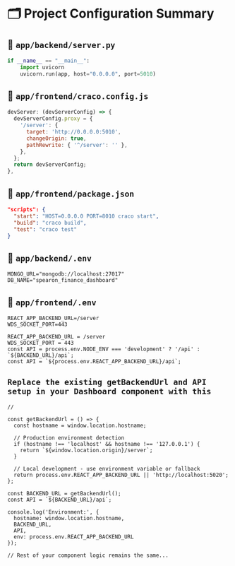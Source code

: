 # 🗂️ Project Configuration Summary

## 📁 `app/backend/server.py`

```python
if __name__ == "__main__":
    import uvicorn
    uvicorn.run(app, host="0.0.0.0", port=5010)
```



## 📁 `app/frontend/craco.config.js`

```js
devServer: (devServerConfig) => {
  devServerConfig.proxy = {
    '/server': {
      target: 'http://0.0.0.0:5010',
      changeOrigin: true,
      pathRewrite: { '^/server': '' },
    },
  };
  return devServerConfig;
},
```



## 📁 `app/frontend/package.json`

```json
"scripts": {
  "start": "HOST=0.0.0.0 PORT=8010 craco start",
  "build": "craco build",
  "test": "craco test"
}
```



## 📁 `app/backend/.env`

```env
MONGO_URL="mongodb://localhost:27017"
DB_NAME="spearon_finance_dashboard"
```



## 📁 `app/frontend/.env`

```env
REACT_APP_BACKEND_URL=/server
WDS_SOCKET_PORT=443
```


```env
REACT_APP_BACKEND_URL = /server
WDS_SOCKET_PORT = 443
const API = process.env.NODE_ENV === 'development' ? '/api' : `${BACKEND_URL}/api`;
const API = `${process.env.REACT_APP_BACKEND_URL}/api`;
```


## `Replace the existing getBackendUrl and API setup in your Dashboard component with this`

```env
// 

const getBackendUrl = () => {
  const hostname = window.location.hostname;
  
  // Production environment detection
  if (hostname !== 'localhost' && hostname !== '127.0.0.1') {
    return `${window.location.origin}/server`;
  }
  
  // Local development - use environment variable or fallback
  return process.env.REACT_APP_BACKEND_URL || 'http://localhost:5020';
};

const BACKEND_URL = getBackendUrl();
const API = `${BACKEND_URL}/api`;

console.log('Environment:', {
  hostname: window.location.hostname,
  BACKEND_URL,
  API,
  env: process.env.REACT_APP_BACKEND_URL
});

// Rest of your component logic remains the same...
```


